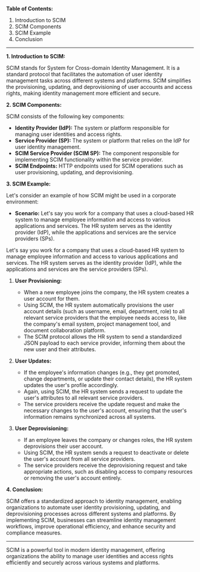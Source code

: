 **Table of Contents:**

1. Introduction to SCIM
2. SCIM Components
3. SCIM Example
4. Conclusion

---

**1. Introduction to SCIM:**

SCIM stands for System for Cross-domain Identity Management. It is a standard protocol that facilitates the automation of user identity management tasks across different systems and platforms. SCIM simplifies the provisioning, updating, and deprovisioning of user accounts and access rights, making identity management more efficient and secure.

**2. SCIM Components:**

SCIM consists of the following key components:

- **Identity Provider (IdP):** The system or platform responsible for managing user identities and access rights.
- **Service Provider (SP):** The system or platform that relies on the IdP for user identity management.
- **SCIM Service Provider (SCIM SP):** The component responsible for implementing SCIM functionality within the service provider.
- **SCIM Endpoints:** HTTP endpoints used for SCIM operations such as user provisioning, updating, and deprovisioning.

**3. SCIM Example:**

Let's consider an example of how SCIM might be used in a corporate environment:

- **Scenario:** Let's say you work for a company that uses a cloud-based HR system to manage employee information and access to various applications and services. The HR system serves as the identity provider (IdP), while the applications and services are the service providers (SPs).

Let's say you work for a company that uses a cloud-based HR system to manage employee information and access to various applications and services. The HR system serves as the identity provider (IdP), while the applications and services are the service providers (SPs).

1. **User Provisioning:**
   - When a new employee joins the company, the HR system creates a user account for them.
   - Using SCIM, the HR system automatically provisions the user account details (such as username, email, department, role) to all relevant service providers that the employee needs access to, like the company's email system, project management tool, and document collaboration platform.
   - The SCIM protocol allows the HR system to send a standardized JSON payload to each service provider, informing them about the new user and their attributes.

2. **User Updates:**
   - If the employee's information changes (e.g., they get promoted, change departments, or update their contact details), the HR system updates the user's profile accordingly.
   - Again, using SCIM, the HR system sends a request to update the user's attributes to all relevant service providers.
   - The service providers receive the update request and make the necessary changes to the user's account, ensuring that the user's information remains synchronized across all systems.

3. **User Deprovisioning:**
   - If an employee leaves the company or changes roles, the HR system deprovisions their user account.
   - Using SCIM, the HR system sends a request to deactivate or delete the user's account from all service providers.
   - The service providers receive the deprovisioning request and take appropriate actions, such as disabling access to company resources or removing the user's account entirely.

**4. Conclusion:**

SCIM offers a standardized approach to identity management, enabling organizations to automate user identity provisioning, updating, and deprovisioning processes across different systems and platforms. By implementing SCIM, businesses can streamline identity management workflows, improve operational efficiency, and enhance security and compliance measures.

---

SCIM is a powerful tool in modern identity management, offering organizations the ability to manage user identities and access rights efficiently and securely across various systems and platforms.
